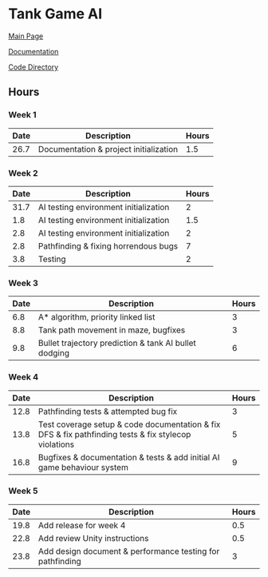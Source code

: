 # Tank Game AI

[Main Page](https://github.com/porrasm/tiralabra-tank-game-ai)

[Documentation](https://github.com/porrasm/tiralabra-tank-game-ai/tree/master/Documentation/)

[Code Directory](https://github.com/porrasm/tiralabra-tank-game-ai/tree/master/Assets/_Assets/Scripts/Games/TankGame/TankAI/)

## Hours

### Week 1

| Date        | Description           | Hours  |
| ------------- |-------------| -----|
| 26.7     | Documentation & project initialization | 1.5 |

### Week 2

| Date        | Description           | Hours  |
| ------------- |-------------| -----|
| 31.7     | AI testing environment initialization | 2 |
| 1.8     | AI testing environment initialization | 1.5 |
| 2.8     | AI testing environment initialization | 2 |
|2.8 | Pathfinding & fixing horrendous bugs | 7 |
|3.8 | Testing | 2 |

### Week 3

| Date        | Description           | Hours  |
| ------------- |-------------| -----|
| 6.8     | A* algorithm, priority linked list | 3 |
| 8.8     | Tank path movement in maze, bugfixes | 3 |
| 9.8     | Bullet trajectory prediction & tank AI bullet dodging | 6 |

### Week 4

| Date        | Description           | Hours  |
| ------------- |-------------| -----|
| 12.8     | Pathfinding tests & attempted bug fix | 3 |
| 13.8     | Test coverage setup & code documentation & fix DFS & fix pathfinding tests & fix stylecop violations| 5 |
| 16.8     | Bugfixes & documentation & tests & add initial AI game behaviour system| 9 |

### Week 5

| Date        | Description           | Hours  |
| ------------- |-------------| -----|
| 19.8     | Add release for week 4 | 0.5 |
| 22.8     | Add review Unity instructions | 0.5 |
| 23.8     | Add design document & performance testing for pathfinding| 3 |